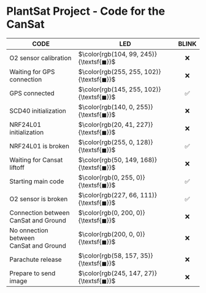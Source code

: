 # PlantSat Project - Code for the CanSat

| CODE                  | LED | BLINK |
|-----------------------|----|:-----:|
| O2 sensor calibration | $\color{rgb(104, 99, 245)}{\textsf{◼︎}}$ | ❌ |
| Waiting for GPS connection | $\color{rgb(255, 255, 102)}{\textsf{◼︎}}$ | ❌ |
| GPS connected | $\color{rgb(145, 255, 102)}{\textsf{◼︎}}$| ✅ |
| SCD40 initialization | $\color{rgb(140, 0, 255)}{\textsf{◼︎}}$ | ❌ |
| NRF24L01 initialization | $\color{rgb(20, 41, 227)}{\textsf{◼︎}}$ | ❌ |
| NRF24L01 is broken | $\color{rgb(255, 0, 128)}{\textsf{◼︎}}$ | ✅ |
| Waiting for Cansat liftoff | $\color{rgb(50, 149, 168)}{\textsf{◼︎}}$ | ❌ |
| Starting main code | $\color{rgb(0, 255, 0)}{\textsf{◼︎}}$ | ✅ |
| O2 sensor is broken | $\color{rgb(227, 66, 111)}{\textsf{◼︎}}$ | ✅ |
| Connection between <br>CanSat and Ground | $\color{rgb(0, 200, 0)}{\textsf{◼︎}}$ | ❌ |
| No onnection between <br>CanSat and Ground | $\color{rgb(200, 0, 0)}{\textsf{◼︎}}$ | ❌ |
| Parachute release | $\color{rgb(58, 157, 35)}{\textsf{◼︎}}$ | ❌ |
| Prepare to send image | $\color{rgb(245, 147, 27)}{\textsf{◼︎}}$ | ❌ |